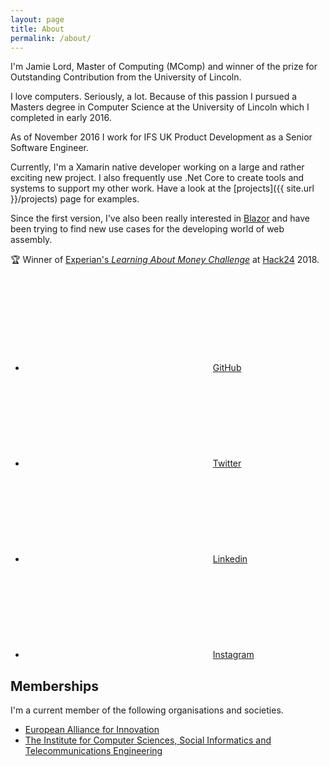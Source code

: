 ```yaml
---
layout: page
title: About
permalink: /about/
---
```

I'm Jamie Lord, Master of Computing (MComp) and winner of the prize for Outstanding Contribution from the University of Lincoln.

I love computers. Seriously, a lot. Because of this passion I pursued a Masters degree in Computer Science at the University of Lincoln which I completed in early 2016.

As of November 2016 I work for IFS UK Product Development as a Senior Software Engineer.

Currently, I'm a Xamarin native developer working on a large and rather exciting new project. I also frequently use .Net Core to create tools and systems to support my other work. Have a look at the [projects]({{ site.url }}/projects) page for examples.

Since the first version, I've also been really interested in [Blazor](https://blazor.net/) and have been trying to find new use cases for the developing world of web assembly.

🏆 Winner of [Experian's _Learning About Money Challenge_](https://www.hack24.co.uk/blog/the-experian-learning-about-money-challenge) at [Hack24](https://www.hack24.co.uk/) 2018.

* [<svg class="svg-icon"><use xlink:href="{{ site.url }}/assets/minima-social-icons.svg#github"></use></svg>GitHub](https://github.com/jamie-lord)
* [<svg class="svg-icon"><use xlink:href="{{ site.url }}/assets/minima-social-icons.svg#twitter"></use></svg>Twitter](https://twitter.com/jme_lord)
* [<svg class="svg-icon"><use xlink:href="{{ site.url }}/assets/minima-social-icons.svg#linkedin"></use></svg>Linkedin](https://www.linkedin.com/in/jamie-lord/)
* [<svg class="svg-icon"><use xlink:href="{{ site.url }}/assets/minima-social-icons.svg#instagram"></use></svg>Instagram](https://www.instagram.com/jlordlord/)

## Memberships

I'm a current member of the following organisations and societies.

- [European Alliance for Innovation](http://eai.eu/)
- [The Institute for Computer Sciences, Social Informatics and Telecommunications Engineering](http://icst.org/)